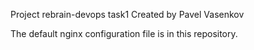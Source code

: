 Project rebrain-devops task1
Created by Pavel Vasenkov

The default nginx configuration file is in this repository.
